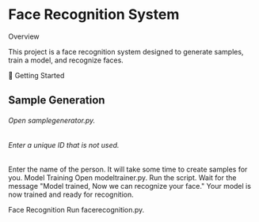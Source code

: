 <h1> Face Recognition System </h1>
<div>
  <p>Overview</p>
  <p> This project is a face recognition system designed to generate samples, train a model, and recognize faces. </p>
</div>


🚀 Getting Started
<h2>  Sample Generation</h2>
<h6>Open samplegenerator.py.</h6>
<h6>Enter a unique ID that is not used.</h6>
Enter the name of the person.
It will take some time to create samples for you.
Model Training
Open modeltrainer.py.
Run the script.
Wait for the message "Model trained, Now we can recognize your face."
Your model is now trained and ready for recognition.

Face Recognition
Run facerecognition.py.
